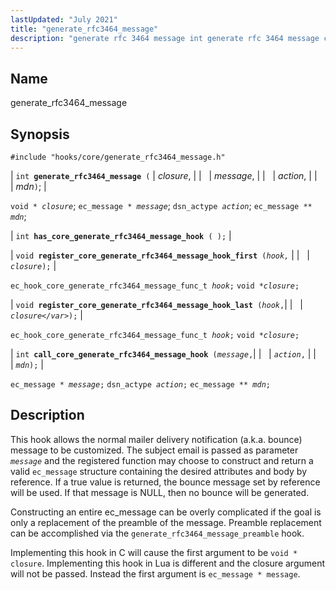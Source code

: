 ```yaml
---
lastUpdated: "July 2021"
title: "generate_rfc3464_message"
description: "generate rfc 3464 message int generate rfc 3464 message closure message action mdn void closure ec message message dsn actype action ec message mdn int has core generate rfc 3464 message hook void register core generate rfc 3464 message hook first hook closure ec hook core generate rfc 3464 message..."
---
```


<a name="hooks.core.generate_rfc3464_message"></a> 
## Name

generate_rfc3464_message

## Synopsis

`#include "hooks/core/generate_rfc3464_message.h"`

| `int `**`generate_rfc3464_message`**` (` | <var class="pdparam">closure</var>, |
|   | <var class="pdparam">message</var>, |
|   | <var class="pdparam">action</var>, |
|   | <var class="pdparam">mdn</var>`)`; |

`void * `*`closure`*;
`ec_message * `*`message`*;
`dsn_actype `*`action`*;
`ec_message ** `*`mdn`*;

| `int `**`has_core_generate_rfc3464_message_hook`**` ( );` |

| `void `**`register_core_generate_rfc3464_message_hook_first`**` (`*`hook,`* |
|   | *`closure`*`);` |

`ec_hook_core_generate_rfc3464_message_func_t `*`hook`*`;`
`void *`*`closure`*`;`

| `void `**`register_core_generate_rfc3464_message_hook_last`**` (`*`hook`*`,`|
|   | *`closure</var>`*`);` |

`ec_hook_core_generate_rfc3464_message_func_t `*`hook`*`;`
`void *`*`closure`*`;`

| `int `**`call_core_generate_rfc3464_message_hook`**` (`*`message`*`,`|
|   | *`action`*`,` |
|   | *`mdn`*`);` |

`ec_message * `*`message`*`;`
`dsn_actype `*`action`*`;`
`ec_message ** `*`mdn`*`;`<a name="idp40791600"></a> 
## Description

This hook allows the normal mailer delivery notification (a.k.a. bounce) message to be customized. The subject email is passed as parameter *`message`* and the registered function may choose to construct and return a valid `ec_message` structure containing the desired attributes and body by reference. If a true value is returned, the bounce message set by reference will be used. If that message is NULL, then no bounce will be generated.

Constructing an entire ec_message can be overly complicated if the goal is only a replacement of the preamble of the message. Preamble replacement can be accomplished via the `generate_rfc3464_message_preamble` hook.

Implementing this hook in C will cause the first argument to be `void * closure`. Implementing this hook in Lua is different and the closure argument will not be passed. Instead the first argument is `ec_message * message`.  